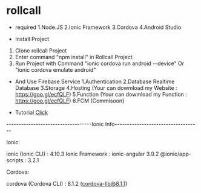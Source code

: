 # rollcall
- required
1.Node.JS
2.Ionic Framework
3.Cordova
4.Android Studio

- Install Project
1. Clone rollcall Project
2. Enter command "npm install" in Rollcall Project
3. Run Project with Command "ionic cordova run android --device" Or "ionic cordova emulate android"

- And Use Firebase Service
1.Authentication
2.Database Realtime Database
3.Storage
4.Hosting (Your can dowmload my Website : https://goo.gl/ecfQLF)
5.Function (Your can dowmload my Function : https://goo.gl/ecfQLF)
6.FCM (Commisoon)

- Tutorial [Click](https://www.youtube.com/playlist?list=PLQo_seKW1Y59gv2_TiDXVwXzC513HISkS)


-----------------------------------Ionic Info-----------------------------------

Ionic:

   ionic (Ionic CLI)  : 4.10.3
   Ionic Framework    : ionic-angular 3.9.2
   @ionic/app-scripts : 3.2.1

Cordova:

   cordova (Cordova CLI) : 8.1.2 (cordova-lib@8.1.1)
